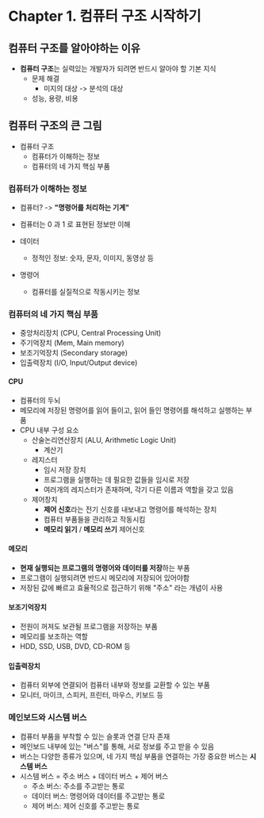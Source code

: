 # Chapter 1. 컴퓨터 구조 시작하기

## 컴퓨터 구조를 알아야하는 이유

- **컴퓨터 구조**는 실력있는 개발자가 되려면 반드시 알아야 할 기본 지식
  - 문제 해결
    - 미지의 대상 -> 분석의 대상
  - 성능, 용량, 비용


## 컴퓨터 구조의 큰 그림

- 컴퓨터 구조
  - 컴퓨터가 이해하는 정보
  - 컴퓨터의 네 가지 핵심 부품

### 컴퓨터가 이해하는 정보

- 컴퓨터? -> **"명령어를 처리하는 기계"**
- 컴퓨터는 0 과 1 로 표현된 정보만 이해

- 데이터
  - 정적인 정보: 숫자, 문자, 이미지, 동영상 등
- 명령어
  - 컴퓨터를 실질적으로 작동시키는 정보


### 컴퓨터의 네 가지 핵심 부품

- 중앙처리장치 (CPU, Central Processing Unit)
- 주기억장치 (Mem, Main memory)
- 보조기억장치 (Secondary storage)
- 입출력장치 (I/O, Input/Output device)

#### CPU

- 컴퓨터의 두뇌
- 메모리에 저장된 명령어를 읽어 들이고, 읽어 들인 명령어를 해석하고 실행하는 부품
- CPU 내부 구성 요소
  - 산술논리연산장치 (ALU, Arithmetic Logic Unit)
    - 계산기
  - 레지스터
    - 임시 저장 장치
    - 프로그램을 실행하는 데 필요한 값들을 임시로 저장
    - 여러개의 레지스터가 존재하며, 각기 다른 이름과 역할을 갖고 있음
  - 제어창치
    - **제어 신호**라는 전기 신호를 내보내고 명령어를 해석하는 장치
    - 컴퓨터 부품들을 관리하고 작동시킴
    - **메모리 읽기** / **메모리 쓰기** 제어신호


#### 메모리

- **현재 실행되는 프로그램의 명령어와 데이터를 저장**하는 부품
- 프로그램이 실행되려면 반드시 메모리에 저장되어 있어야함
- 저장된 값에 빠르고 효율적으로 접근하기 위해 "주소" 라는 개념이 사용


#### 보조기억장치

- 전원이 꺼져도 보관될 프로그램을 저장하는 부품
- 메모리를 보조하는 역할
- HDD, SSD, USB, DVD, CD-ROM 등


#### 입출력장치

- 컴퓨터 외부에 연결되어 컴퓨터 내부와 정보를 교환할 수 있는 부품
- 모니터, 마이크, 스피커, 프린터, 마우스, 키보드 등


### 메인보드와 시스템 버스

- 컴퓨터 부품을 부착할 수 있는 슬롯과 연결 단자 존재
- 메인보드 내부에 있는 "버스"를 통해, 서로 정보를 주고 받을 수 있음
- 버스는 다양한 종류가 있으며, 네 가지 핵심 부품을 연결하는 가장 중요한 버스는 **시스템 버스**
- 시스템 버스 = 주소 버스 + 데이터 버스 + 제어 버스
  - 주소 버스: 주소를 주고받는 통로
  - 데이터 버스: 명령어와 데이터를 주고받는 통로
  - 제어 버스: 제어 신호를 주고받는 통로